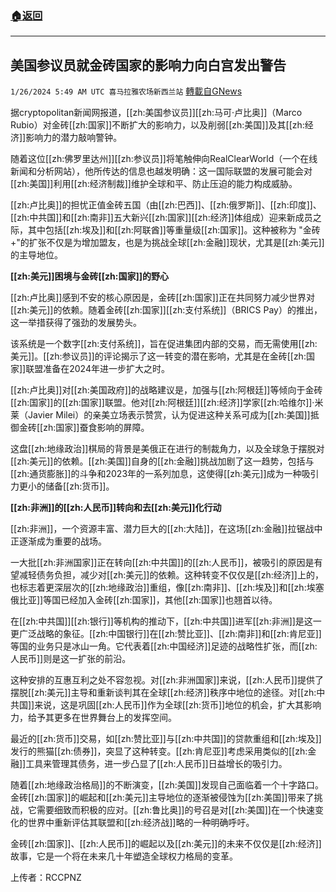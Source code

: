 ###  [:house:返回](README.md)
---


## 美国参议员就金砖国家的影响力向白宫发出警告
`1/26/2024 5:49 AM UTC 喜马拉雅农场新西兰站` [轉載自GNews](https://gnews.org/articles/2254910)

据cryptopolitan新闻网报道，[[zh:美国参议员]][[zh:马可·卢比奥]]（Marco Rubio）对金砖[[zh:国家]]不断扩大的影响力，以及削弱[[zh:美国]]及其[[zh:经济]]影响力的潜力敲响警钟。

随着这位[[zh:佛罗里达州]][[zh:参议员]]将笔触伸向RealClearWorld（一个在线新闻和分析网站），他所传达的信息也越发明确：这一国际联盟的发展可能会对[[zh:美国]]利用[[zh:经济制裁]]维护全球和平、防止压迫的能力构成威胁。

[[zh:卢比奥]]的担忧正值金砖五国（由[[zh:巴西]]、[[zh:俄罗斯]]、[[zh:印度]]、[[zh:中共国]]和[[zh:南非]]五大新兴[[zh:国家]][[zh:经济]]体组成）迎来新成员之际，其中包括[[zh:埃及]]和[[zh:阿联酋]]等重量级[[zh:国家]]。这种被称为 "金砖+"的扩张不仅是为增加盟友，也是为挑战全球[[zh:金融]]现状，尤其是[[zh:美元]]的主导地位。

**[[zh:美元]]困境与金砖[[zh:国家]]的野心**

[[zh:卢比奥]]感到不安的核心原因是，金砖[[zh:国家]]正在共同努力减少世界对[[zh:美元]]的依赖。随着金砖[[zh:国家]][[zh:支付系统]]（BRICS Pay）的推出，这一举措获得了强劲的发展势头。

该系统是一个数字[[zh:支付系统]]，旨在促进集团内部的交易，而无需使用[[zh:美元]]。[[zh:参议员]]的评论揭示了这一转变的潜在影响，尤其是在金砖[[zh:国家]]联盟准备在2024年进一步扩大之时。

[[zh:卢比奥]]对[[zh:美国政府]]的战略建议是，加强与[[zh:阿根廷]]等倾向于金砖[[zh:国家]]的[[zh:国家]]联盟。他对[[zh:阿根廷]][[zh:经济]]学家[[zh:哈维尔]]·米莱（Javier Milei）的亲美立场表示赞赏，认为促进这种关系可成为[[zh:美国]]抵御金砖[[zh:国家]]蚕食影响的屏障。

这盘[[zh:地缘政治]]棋局的背景是美俄正在进行的制裁角力，以及全球急于摆脱对[[zh:美元]]的依赖。[[zh:美国]]自身的[[zh:金融]]挑战加剧了这一趋势，包括与[[zh:通货膨胀]]的斗争和2023年的一系列加息，这使得[[zh:美元]]成为一种吸引力更小的储备[[zh:货币]]。

**[[zh:非洲]]的[[zh:人民币]]转向和去[[zh:美元]]化行动**

[[zh:非洲]]，一个资源丰富、潜力巨大的[[zh:大陆]]，在这场[[zh:金融]]拉锯战中正逐渐成为重要的战场。

一大批[[zh:非洲国家]]正在转向[[zh:中共国]]的[[zh:人民币]]，被吸引的原因是有望减轻债务负担，减少对[[zh:美元]]的依赖。这种转变不仅仅是[[zh:经济]]上的，也标志着更深层次的[[zh:地缘政治]]重组，像[[zh:南非]]、[[zh:埃及]]和[[zh:埃塞俄比亚]]等国已经加入金砖[[zh:国家]]，其他[[zh:国家]]也翘首以待。

在[[zh:中共国]][[zh:银行]]等机构的推动下，[[zh:中共国]]进军[[zh:非洲]]是这一更广泛战略的象征。[[zh:中国银行]]在[[zh:赞比亚]]、[[zh:南非]]和[[zh:肯尼亚]]等国的业务只是冰山一角。它代表着[[zh:中国经济]]足迹的战略性扩张，而[[zh:人民币]]则是这一扩张的前沿。

这种安排的互惠互利之处不容忽视。对[[zh:非洲国家]]来说，[[zh:人民币]]提供了摆脱[[zh:美元]]主导和重新谈判其在全球[[zh:经济]]秩序中地位的途径。对[[zh:中共国]]来说，这是巩固[[zh:人民币]]作为全球[[zh:货币]]地位的机会，扩大其影响力，给予其更多在世界舞台上的发挥空间。

最近的[[zh:货币]]交易，如[[zh:赞比亚]]与[[zh:中共国]]的贷款重组和[[zh:埃及]]发行的熊猫[[zh:债券]]，突显了这种转变。[[zh:肯尼亚]]考虑采用类似的[[zh:金融]]工具来管理其债务，进一步凸显了[[zh:人民币]]日益增长的吸引力。

随着[[zh:地缘政治格局]]的不断演变，[[zh:美国]]发现自己面临着一个十字路口。金砖[[zh:国家]]的崛起和[[zh:美元]]主导地位的逐渐被侵蚀为[[zh:美国]]带来了挑战，它需要细致而积极的应对。[[zh:鲁比奥]]的号召是对[[zh:美国]]在一个快速变化的世界中重新评估其联盟和[[zh:经济战]]略的一种明确呼吁。

金砖[[zh:国家]]、[[zh:人民币]]的崛起以及[[zh:美元]]的未来不仅仅是[[zh:经济]]故事，它是一个将在未来几十年塑造全球权力格局的变革。

上传者：RCCPNZ
